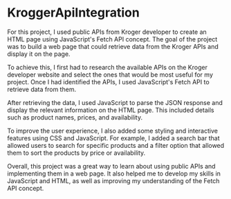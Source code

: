 # KroggerApiIntegration
For this project, I used public APIs from Kroger developer to create an HTML page using JavaScript's Fetch API concept. The goal of the project was to build a web page that could retrieve data from the Kroger APIs and display it on the page.

To achieve this, I first had to research the available APIs on the Kroger developer website and select the ones that would be most useful for my project. Once I had identified the APIs, I used JavaScript's Fetch API to retrieve data from them.

After retrieving the data, I used JavaScript to parse the JSON response and display the relevant information on the HTML page. This included details such as product names, prices, and availability.

To improve the user experience, I also added some styling and interactive features using CSS and JavaScript. For example, I added a search bar that allowed users to search for specific products and a filter option that allowed them to sort the products by price or availability.

Overall, this project was a great way to learn about using public APIs and implementing them in a web page. It also helped me to develop my skills in JavaScript and HTML, as well as improving my understanding of the Fetch API concept.
